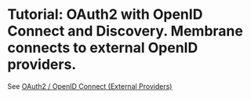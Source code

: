 # Tutorial: OAuth2 with OpenID Connect and Discovery. Membrane connects to external OpenID providers.

See [OAuth2 / OpenID Connect (External Providers)](https://www.membrane-api.io/tutorials/oauth2/oauth2-openid.html)